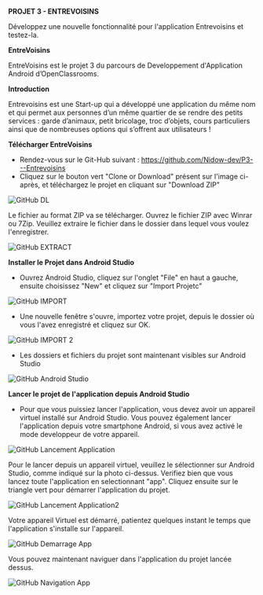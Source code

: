 **PROJET 3 - ENTREVOISINS**

Développez une nouvelle fonctionnalité pour l'application Entrevoisins et testez-la.


**EntreVoisins**

EntreVoisins est le projet 3 du parcours de Developpement d'Application Android d’OpenClassrooms.


**Introduction**

Entrevoisins est une Start-up qui a développé une application du même nom et qui permet aux personnes d’un même quartier de se rendre des petits services : garde d’animaux, petit bricolage, troc d’objets, cours particuliers ainsi que de nombreuses options qui s’offrent aux utilisateurs !


**Télécharger EntreVoisins**

- Rendez-vous sur le Git-Hub suivant : https://github.com/Nidow-dev/P3---Entrevoisins
- Cliquez sur le bouton vert "Clone or Download" présent sur l'image ci-après, et téléchargez le projet en cliquant sur "Download ZIP"

![GitHub DL](/1.jpg)

Le fichier au format ZIP va se télécharger. Ouvrez le fichier ZIP avec Winrar ou 7Zip. Veuillez extraire le fichier dans le dossier dans lequel vous voulez l'enregistrer.

![GitHub EXTRACT](/2.jpg)


**Installer le Projet dans Android Studio**
- Ouvrez Android Studio, cliquez sur l'onglet "File" en haut a gauche, ensuite choisissez "New" et cliquez sur "Import Projetc"

![GitHub IMPORT](/3.jpg)

- Une nouvelle fenêtre s'ouvre, importez votre projet, depuis le dossier où vous l'avez enregistré et cliquez sur OK.

![GitHub IMPORT 2](/4.jpg)

- Les dossiers et fichiers du projet sont maintenant visibles sur Android Studio

![GitHub Android Studio](/5.jpg)


**Lancer le projet de l'application depuis Android Studio**

- Pour que vous puissiez lancer l'application, vous devez avoir un appareil virtuel installé sur Android Studio. Vous pouvez également lancer l'application depuis votre smartphone Android, si vous avez activé le mode developpeur de votre appareil. 

![GitHub Lancement Application](/6.jpg)

Pour le lancer depuis un appareil virtuel, veuillez le sélectionner sur Android Studio, comme indiqué sur la photo ci-dessus. Verifiez bien que vous lancez toute l'application en selectionnant "app". Cliquez ensuite sur le triangle vert pour démarrer l'application du projet.

![GitHub Lancement Application2](/7.jpg)

Votre appareil Virtuel est démarré, patientez quelques instant le temps que l'application s'installe sur l'appareil. 

![GitHub Demarrage App](/8.jpg)

Vous pouvez maintenant naviguer dans l'application du projet lancée dessus.

![GitHub Navigation App](/9.jpg)





